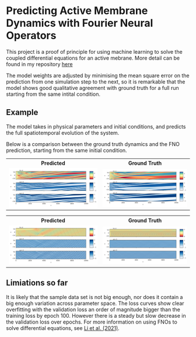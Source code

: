 # Predicting Active Membrane Dynamics with Fourier Neural Operators

This project is a proof of principle for using machine learning to solve the coupled differential equations for an active mebrane. More detail can be found in my repository [here](https://github.com/aondoyima/active-membrane-dynamics)

The model weights are adjusted by minimising the mean square error on the prediction from one simulation step to the next, so it is remarkable that the model shows good qualitative agreement with ground truth for a full run starting from the same intital condition.

## Example
The model takes in physical parameters and initial conditions, and predicts the full spatiotemporal evolution of the system.

Below is a comparison between the ground truth dynamics and the FNO prediction, starting from the same initial condition.

<table>
  <tr>
    <th>Predicted</th>
    <th>Ground Truth</th>
  </tr>
  <tr>
    <td><img src="example_figs/kym_pred_0.08.png" width="800"/></td>
    <td><img src="example_figs/kym_true_0.08.png" width="800"/></td>
  </tr>
</table>

<table>
  <tr>
    <th>Predicted</th>
    <th>Ground Truth</th>
  </tr>
  <tr>
    <td><img src="example_figs/kym_pred_0.43.png" width="800"/></td>
    <td><img src="example_figs/kym_true_0.43.png" width="800"/></td>
  </tr>
</table>

## Limiations so far
It is likely that the sample data set is not big enough, nor does it contain a big enough variation across parameter space. The loss curves show clear overfitting with the validation loss an order of magnitude bigger than the training loss by epoch 100. However there is a steady but slow decrease in the validation loss over epochs. For more information on using FNOs to solve differential equations, see [Li et al. (2021)](https://arxiv.org/abs/2010.08895). 

